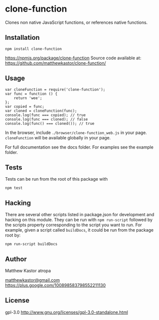 # clone-function

Clones non native JavaScript functions, or references native functions.

## Installation

```
npm install clone-function
```

https://npmjs.org/package/clone-function
Source code available at: https://github.com/matthewkastor/clone-function/

## Usage

```
var cloneFunction = require('clone-function');
var func = function () {
    return 'wee';
};
var copied = func;
var cloned = cloneFunction(func);
console.log(func === copied); // true
console.log(func === cloned); // false
console.log(func() === cloned()); // true
```

In the browser, include `./browser/clone-function_web.js` in your page. `cloneFunction` will
 be available globally in your page.

For full documentation see the docs folder. For examples see the example folder.

## Tests

Tests can be run from the root of this package with

```
npm test
```

## Hacking

There are several other scripts listed in package.json for development and
 hacking on this module. They can be run with `npm run-script` followed by the
 scripts property corresponding to the script you want to run. For example,
 given a script called `buildDocs`, it could be run from the package root by:

```
npm run-script buildDocs
```

## Author

Matthew Kastor
atropa

matthewkastor@gmail.com
https://plus.google.com/100898583798552211130

## License

gpl-3.0
http://www.gnu.org/licenses/gpl-3.0-standalone.html